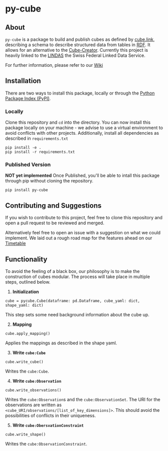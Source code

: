 # py-cube

## About

`py-cube` is a package to build and publish cubes as defined by [cube.link](https://cube.link), describing a schema to describe structured data from tables in [RDF](https://www.w3.org/RDF/). It allows for an alternative to the [Cube-Creator](https://cube-creator.lindas.admin.ch). Currently this project is heavily linked to the [LINDAS](lindas.admin.ch) the Swiss Federal Linked Data Service.

For further information, please refer to our [Wiki](https://github.com/Kronmar-Bafu/cubelink/wiki)

## Installation

There are two ways to install this package, locally or through the [Python Package Index (PyPI)](https://pypi.org). 

### Locally
Clone this repository and `cd` into the directory. You can now install this package locally on your machine - we advise to use a virtual environment to avoid conflicts with other projects. Additionally, install all dependencies as described in `requirements.txt`

```
pip install -e .
pip install -r requirements.txt
```

### Published Version
**NOT yet implemented** Once Published, you'll be able to intall this package through pip without cloning the repository.

```
pip install py-cube
```
## Contributing and Suggestions
If you wish to contribute to this project, feel free to clone this repository and open a pull request to be reviewed and merged.

Alternatively feel free to open an issue with a suggestion on what we could implement. We laid out a rough road map for the features ahead on our [Timetable](https://github.com/Kronmar-Bafu/cubelink/wiki/Timetable)


## Functionality
To avoid the feeling of a black box, our philosophy is to make the construction of cubes modular. The process will take place in multiple steps, outlined below.

1. **Initialization** 
```
cube = pycube.Cube(dataframe: pd.Dataframe, cube_yaml: dict, shape_yaml: dict)
```
This step sets some need background information about the cube up. 

2. **Mapping**
```
cube.apply_mapping()
```
Applies the mappings as described in the shape yaml. 

3. **Write `cube:Cube`**
```
cube.write_cube()
```
Writes the `cube:Cube`.

4. **Write `cube:Observation`**
```
cube.write_observations()
```
Writes the `cube:Observation`s and the `cube:ObservationSet`. The URI for the observations are written as `<cube_URI/observations/[list_of_key_dimensions]>`. This should avoid the possibilities of conflicts in their uniqueness.

5. **Write `cube:ObersvationConstraint`**
```
cube.write_shape()
```
Writes the `cube:ObservationConstraint`. 
